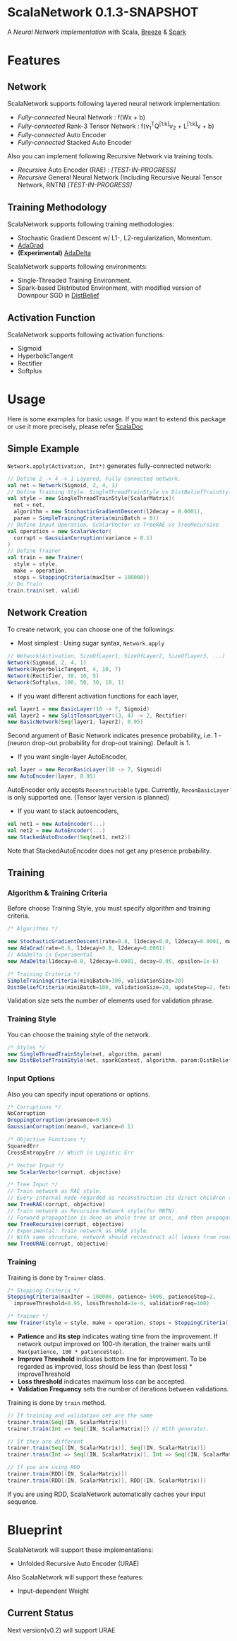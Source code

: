ScalaNetwork 0.1.3-SNAPSHOT
===========================

A *Neural Network implementation* with Scala, [Breeze](https://github.com/scalanlp/breeze) & [Spark](http://spark.apache.org)

# Features

## Network

ScalaNetwork supports following layered neural network implementation:

* *Fully-connected* Neural Network : f(Wx + b)
* *Fully-connected* Rank-3 Tensor Network : f(v<sub>1</sub><sup>T</sup>Q<sup>[1:k]</sup>v<sub>2</sub> + L<sup>[1:k]</sup>v + b)
* *Fully-connected* Auto Encoder
* *Fully-connected* Stacked Auto Encoder

Also you can implement following Recursive Network via training tools.

* *Recursive* Auto Encoder (RAE) : *[TEST-IN-PROGRESS]*
* *Recursive* General Neural Network (Including Recursive Neural Tensor Network, RNTN) *[TEST-IN-PROGRESS]*

## Training Methodology

ScalaNetwork supports following training methodologies:

* Stochastic Gradient Descent w/ L1-, L2-regularization, Momentum.
* [AdaGrad](http://www.magicbroom.info/Papers/DuchiHaSi10.pdf)
* **(Experimental)** [AdaDelta](http://www.matthewzeiler.com/pubs/googleTR2012/googleTR2012.pdf)

ScalaNetwork supports following environments:

* Single-Threaded Training Environment.
* Spark-based Distributed Environment, with modified version of Downpour SGD in [DistBelief](http://research.google.com/archive/large_deep_networks_nips2012.html)

## Activation Function

ScalaNetwork supports following activation functions:

* Sigmoid
* HyperbolicTangent
* Rectifier
* Softplus

# Usage

Here is some examples for basic usage. If you want to extend this package or use it more precisely, please refer [ScalaDoc](http://nearbydelta.github.io/ScalaNetwork/api)

## Simple Example
`Network.apply(Activation, Int*)` generates fully-connected network:

```scala
// Define 2 -> 4 -> 1 Layered, Fully connected network.
val net = Network(Sigmoid, 2, 4, 1)
// Define Training Style. SingleThreadTrainStyle vs DistBeliefTrainStyle
val style = new SingleThreadTrainStyle[ScalarMatrix](
  net = net,
  algorithm = new StochasticGradientDescent(l2decay = 0.0001),
  param = SimpleTrainingCriteria(miniBatch = 8))
// Define Input Operation. ScalarVector vs TreeRAE vs TreeRecursive
val operation = new ScalarVector(
  corrupt = GaussianCorruption(variance = 0.1)
)
// Define Trainer
val train = new Trainer(
  style = style,
  make = operation,
  stops = StoppingCriteria(maxIter = 100000))
// Do Train
train.train(set, valid)
```

## Network Creation

To create network, you can choose one of the followings:

* Most simplest : Using sugar syntax, `Network.apply`

```scala
// Network(Activation, SizeOfLayer1, SizeOfLayer2, SizeOfLayer3, ...)
Network(Sigmoid, 2, 4, 1)
Network(HyperbolicTangent, 4, 10, 7)
Network(Rectifier, 30, 10, 5)
Network(Softplus, 100, 50, 30, 10, 1)
```

* If you want different activation functions for each layer,

```scala
val layer1 = new BasicLayer(10 -> 7, Sigmoid)
val layer2 = new SplitTensorLayer((3, 4) -> 2, Rectifier)
new BasicNetwork(Seq(layer1, layer2), 0.95)
```

Second argument of Basic Network indicates presence probability, 
i.e. 1 - (neuron drop-out probability for drop-out training). Default is 1.

* If you want single-layer AutoEncoder,

```scala
val layer = new ReconBasicLayer(10 -> 7, Sigmoid)
new AutoEncoder(layer, 0.95)
```

AutoEncoder only accepts `Reconstructable` type. Currently, `ReconBasicLayer` is only supported one. 
(Tensor layer version is planned)

* If you want to stack autoencoders,

```scala
val net1 = new AutoEncoder(...)
val net2 = new AutoEncoder(...)
new StackedAutoEncoder(Seq(net1, net2))
```

Note that StackedAutoEncoder does not get any presence probability.

## Training

### Algorithm & Training Criteria
Before choose Training Style, you must specify algorithm and training criteria.

```scala
/* Algorithms */

new StochasticGradientDescent(rate=0.8, l1decay=0.0, l2decay=0.0001, momentum=0.0001)
new AdaGrad(rate=0.6, l1decay=0.0, l2decay=0.0001)
// AdaDelta is Experimental
new AdaDelta(l1decay=0.0, l2decay=0.0001, decay=0.95, epsilon=1e-6)

/* Training Criteria */
SimpleTrainingCriteria(miniBatch=100, validationSize=20)
DistBeliefCriteria(miniBatch=100, validationSize=20, updateStep=2, fetchStep=10, numCores=1)
```

Validation size sets the number of elements used for validation phrase.

### Training Style
You can choose the training style of the network.

```scala
/* Styles */
new SingleThreadTrainStyle(net, algorithm, param)
new DistBeliefTrainStyle(net, sparkContext, algorithm, param:DistBeliefCriteria)
```

### Input Options
Also you can specify input operations or options.

```scala
/* Corruptions */
NoCorruption
DroppingCorruption(presence=0.95)
GaussianCorruption(mean=0, variance=0.1)

/* Objective Functions */
SquaredErr
CrossEntropyErr // Which is Logistic Err

/* Vector Input */
new ScalarVector(corrupt, objective)

/* Tree Input */
// Train network as RAE style. 
// Every internal node regarded as reconstruction its direct children (not all leaves).
new TreeRAE(corrupt, objective)
// Train network as Recursive Network style(for RNTN). 
// Forward propagation is done on whole tree at once, and then propagate back.
new TreeRecursive(corrupt, objective)
// Experimental: Train network as URAE style. 
// With same structure, network should reconstruct all leaves from root.
new TreeURAE(corrupt, objective)
```

### Training
Training is done by `Trainer` class.

```scala
/* Stopping Criteria */
StoppingCriteria(maxIter = 100000, patience= 5000, patienceStep=2, 
  improveThreshold=0.95, lossThreshold=1e-4, validationFreq=100)

/* Trainer */
new Trainer(style = style, make = operation, stops = StoppingCriteria())
```

* **Patience** and **its step** indicates wating time from the improvement. If network output improved on 100-th iteration, 
  the trainer waits until `Max(patience, 100 * patienceStep)`.
* **Improve Threshold** indicates bottom line for improvement. 
  To be regarded as improved, loss should be less than (best loss) * improveThreshold
* **Loss threshold** indicates maximum loss can be accepted.
* **Validation Frequency** sets the number of iterations between validations.

Training is done by `train` method.

```scala
// If training and validation set are the same
trainer.train(Seq[(IN, ScalarMatrix)])
trainer.train(Int => Seq[(IN, ScalarMatrix)]) // With generator.

// If they are different
trainer.train(Seq[(IN, ScalarMatrix)], Seq[(IN, ScalarMatrix)])
trainer.train(Int => Seq[(IN, ScalarMatrix)], Int => Seq[(IN, ScalarMatrix)])

// If you are using RDD
trainer.train(RDD[(IN, ScalarMatrix)])
trainer.train(RDD[(IN, ScalarMatrix)], RDD[(IN, ScalarMatrix)])
```

If you are using RDD, ScalaNetwork automatically caches your input sequence.

# Blueprint

ScalaNetwork will support these implementations:

* Unfolded Recursive Auto Encoder (URAE)

Also ScalaNetwork will support these features:

* Input-dependent Weight

## Current Status

Next version(v0.2) will support URAE
